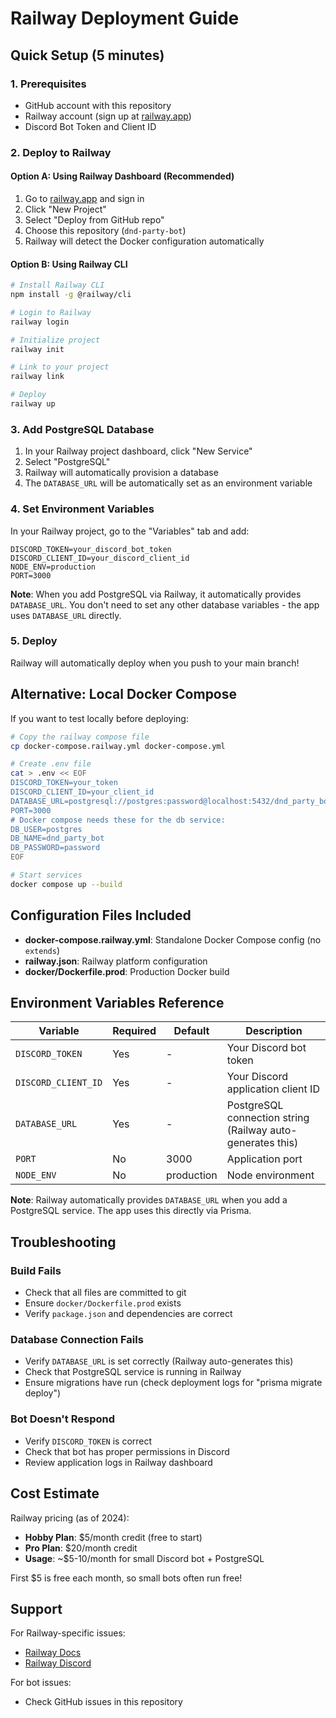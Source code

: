 # Railway Deployment Guide

## Quick Setup (5 minutes)

### 1. Prerequisites
- GitHub account with this repository
- Railway account (sign up at [railway.app](https://railway.app))
- Discord Bot Token and Client ID

### 2. Deploy to Railway

#### Option A: Using Railway Dashboard (Recommended)

1. Go to [railway.app](https://railway.app) and sign in
2. Click "New Project"
3. Select "Deploy from GitHub repo"
4. Choose this repository (`dnd-party-bot`)
5. Railway will detect the Docker configuration automatically

#### Option B: Using Railway CLI

```bash
# Install Railway CLI
npm install -g @railway/cli

# Login to Railway
railway login

# Initialize project
railway init

# Link to your project
railway link

# Deploy
railway up
```

### 3. Add PostgreSQL Database

1. In your Railway project dashboard, click "New Service"
2. Select "PostgreSQL"
3. Railway will automatically provision a database
4. The `DATABASE_URL` will be automatically set as an environment variable

### 4. Set Environment Variables

In your Railway project, go to the "Variables" tab and add:

```
DISCORD_TOKEN=your_discord_bot_token
DISCORD_CLIENT_ID=your_discord_client_id
NODE_ENV=production
PORT=3000
```

**Note**: When you add PostgreSQL via Railway, it automatically provides `DATABASE_URL`. You don't need to set any other database variables - the app uses `DATABASE_URL` directly.

### 5. Deploy

Railway will automatically deploy when you push to your main branch!

## Alternative: Local Docker Compose

If you want to test locally before deploying:

```bash
# Copy the railway compose file
cp docker-compose.railway.yml docker-compose.yml

# Create .env file
cat > .env << EOF
DISCORD_TOKEN=your_token
DISCORD_CLIENT_ID=your_client_id
DATABASE_URL=postgresql://postgres:password@localhost:5432/dnd_party_bot
PORT=3000
# Docker compose needs these for the db service:
DB_USER=postgres
DB_NAME=dnd_party_bot
DB_PASSWORD=password
EOF

# Start services
docker compose up --build
```

## Configuration Files Included

- **docker-compose.railway.yml**: Standalone Docker Compose config (no `extends`)
- **railway.json**: Railway platform configuration
- **docker/Dockerfile.prod**: Production Docker build

## Environment Variables Reference

| Variable | Required | Default | Description |
|----------|----------|---------|-------------|
| `DISCORD_TOKEN` | Yes | - | Your Discord bot token |
| `DISCORD_CLIENT_ID` | Yes | - | Your Discord application client ID |
| `DATABASE_URL` | Yes | - | PostgreSQL connection string (Railway auto-generates this) |
| `PORT` | No | 3000 | Application port |
| `NODE_ENV` | No | production | Node environment |

**Note**: Railway automatically provides `DATABASE_URL` when you add a PostgreSQL service. The app uses this directly via Prisma.

## Troubleshooting

### Build Fails
- Check that all files are committed to git
- Ensure `docker/Dockerfile.prod` exists
- Verify `package.json` and dependencies are correct

### Database Connection Fails
- Verify `DATABASE_URL` is set correctly (Railway auto-generates this)
- Check that PostgreSQL service is running in Railway
- Ensure migrations have run (check deployment logs for "prisma migrate deploy")

### Bot Doesn't Respond
- Verify `DISCORD_TOKEN` is correct
- Check that bot has proper permissions in Discord
- Review application logs in Railway dashboard

## Cost Estimate

Railway pricing (as of 2024):
- **Hobby Plan**: $5/month credit (free to start)
- **Pro Plan**: $20/month credit
- **Usage**: ~$5-10/month for small Discord bot + PostgreSQL

First $5 is free each month, so small bots often run free!

## Support

For Railway-specific issues:
- [Railway Docs](https://docs.railway.app)
- [Railway Discord](https://discord.gg/railway)

For bot issues:
- Check GitHub issues in this repository
